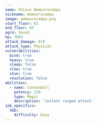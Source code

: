 ```yaml
---
name: Palace Wamouracampa
nickname: Wamouracampa
image: wamouracampa.png
start_floor: 81
end_floor: 85
agro: Sound
hp: 7083
attack_damage: 674
attack_type: Physical
vulnerabilities:
  bind: true
  heavy: true
  sleep: false
  slow: true
  stun: true
  resolution: false
abilities:
  - name: Cannonball
    potency: 130
    type: Magic
    description: 'instant ranged attack'
job_specifics:
  SGE:
    difficulty: Easy
---
```


